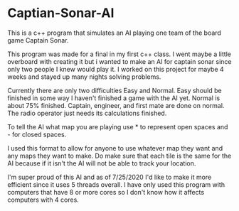 # Captian-Sonar-AI
 This is a c++ program that simulates an AI playing one team of the board game Captain Sonar.
 
 This program was made for a final in my first c++ class. I went maybe a little overboard with creating it but i wanted to make an AI for captain sonar since only two people I knew would play it. I worked on this project for maybe 4 weeks and stayed up many nights solving problems.
 
 Currently there are only two difficulties Easy and Normal. Easy should be finished in some way I haven't finished a game with the AI yet. Normal is about 75% finished. Captain, engineer, and first mate are done on normal. The radio operator just needs its calculations finished.
 
 To tell the AI what map you are playing use * to represent open spaces and - for closed spaces.
 
 I used this format to allow for anyone to use whatever map they want and any maps they want to make. Do make sure that each tile is the same for the AI because if it isn't the AI will not be able to track your location.
 
 I'm super proud of this AI and as of 7/25/2020 I'd like to make it more efficient since it uses 5 threads overall. I have only used this program with computers that have 8 or more cores so I don't know how it affects computers with 4 cores.
